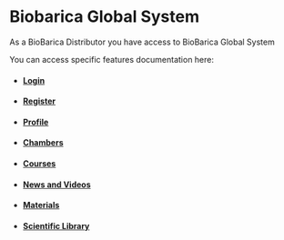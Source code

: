 # Biobarica Global System

As a BioBarica Distributor you have access to BioBarica Global System

You can access specific features documentation here:

- #### [Login](/distributor/login.md)
- #### [Register](/distributor/register.md)
- #### [Profile](/distributor/profile.md)
- #### [Chambers](/distributor/chambers.md)
- #### [Courses](/distributor/courses.md)
- #### [News and Videos](/distributor/news.md)
- #### [Materials](/distributor/materials.md)
- #### [Scientific Library](/distributor/scientific-library.md)